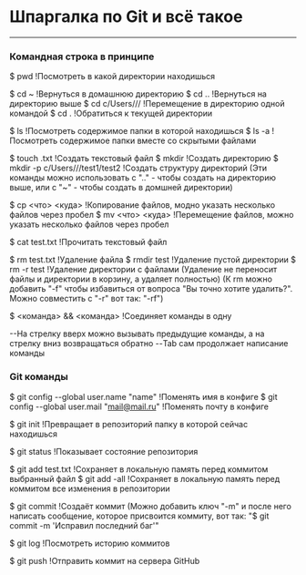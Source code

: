 # Шпаргалка по Git и всё такое
------------------------------------
### Командная строка в принципе

$ pwd !Посмотреть в какой директории находишься

$ cd ~ !Вернуться в домашнюю директорию
$ cd .. !Вернуться на директорию выше
$ cd c/Users/<username>/<directory>/ !Перемещение в директорию одной командой
$ cd . !Обратиться к текущей директории

$ ls !Посмотреть содержимое папки в которой находишься
$ ls -a !Посмотреть содержимое папки вместе со скрытыми файлами

$ touch <test>.txt !Создать текстовый файл
$ mkdir <test> !Создать директорию
$ mkdir -p c/Users/<username>/<directory>/test1/test2 !Создать структуру директорий
(Эти команды можно использовать с ".." - чтобы создать на директорию выше, или с "~" - чтобы создать в домшней директории)

$ cp <что> <куда> !Копирование файлов, модно указать несколько файлов через пробел
$ mv <что> <куда> !Перемещение файлов, можно указать несколько файлов через пробел

$ cat test.txt !Прочитать текстовый файл

$ rm test.txt !Удаление файла
$ rmdir test !Удаление пустой директории
$ rm -r test !Удаление директории с файлами
(Удаление не переносит файлы и директории в корзину, а удаляет полностью)
(К rm можно добавить "-f" чтобы избавиться от вопроса "Вы точно хотите удалить?". Можно совместить с "-r" вот так: "-rf") 

$ <команда> && <команда> !Соединяет команды в одну

--На стрелку вверх можно вызывать предыдущие команды, а на стрелку вниз возвращаться обратно
--Tab сам продолжает написание команды

### Git команды

$ git config --global user.name "name" !Поменять имя в конфиге
$ git config --global user.mail "mail@mail.ru" !Поменять почту в конфиге

$ git init !Превращает в репозиторий папку в которой сейчас находишься

$ git status !Показывает состояние репозитория

$ git add test.txt !Сохраняет в локальную память перед коммитом выбранный файл
$ git add -all !Сохраняет в локальную память перед коммитом все изменения в репозитории

$ git commit !Создаёт коммит
(Можно добавить ключ "-m" и после него написать сообщение, которое присвоится коммиту, вот так: "$ git commit -m 'Исправил последний баг'"

$ git log !Посмотреть историю коммитов

$ git push !Отправить коммит на сервера GitHub
